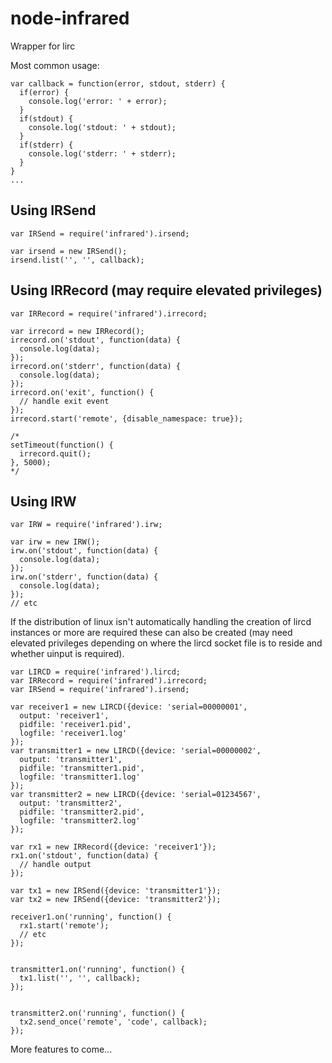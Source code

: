 # node-infrared


Wrapper for lirc

Most common usage:

    var callback = function(error, stdout, stderr) {
      if(error) {
        console.log('error: ' + error);
      }
      if(stdout) {
        console.log('stdout: ' + stdout);
      }
      if(stderr) {
        console.log('stderr: ' + stderr);
      }
    }
    ...

## Using IRSend

    var IRSend = require('infrared').irsend;

    var irsend = new IRSend();
    irsend.list('', '', callback);

## Using IRRecord (may require elevated privileges)

    var IRRecord = require('infrared').irrecord;
    
    var irrecord = new IRRecord();
    irrecord.on('stdout', function(data) {
      console.log(data);
    });
    irrecord.on('stderr', function(data) {
      console.log(data);
    });
    irrecord.on('exit', function() {
      // handle exit event
    });
    irrecord.start('remote', {disable_namespace: true});

    /*
    setTimeout(function() {
      irrecord.quit();
    }, 5000);
    */

## Using IRW

    var IRW = require('infrared').irw;

    var irw = new IRW();
    irw.on('stdout', function(data) {
      console.log(data);
    });
    irw.on('stderr', function(data) {
      console.log(data);
    });
    // etc

If the distribution of linux isn't automatically handling the creation
of lircd instances or more are required these can also be created
(may need elevated privileges depending on where the lircd socket file
is to reside and whether uinput is required).

    var LIRCD = require('infrared').lircd;
    var IRRecord = require('infrared').irrecord;
    var IRSend = require('infrared').irsend;

    var receiver1 = new LIRCD({device: 'serial=00000001',
      output: 'receiver1',
      pidfile: 'receiver1.pid',
      logfile: 'receiver1.log'
    });
    var transmitter1 = new LIRCD({device: 'serial=00000002',
      output: 'transmitter1',
      pidfile: 'transmitter1.pid',
      logfile: 'transmitter1.log'
    });
    var transmitter2 = new LIRCD({device: 'serial=01234567',
      output: 'transmitter2',
      pidfile: 'transmitter2.pid',
      logfile: 'transmitter2.log'
    });
    
    var rx1 = new IRRecord({device: 'receiver1'});
    rx1.on('stdout', function(data) {
      // handle output
    });
    
    var tx1 = new IRSend({device: 'transmitter1'});
    var tx2 = new IRSend({device: 'transmitter2'});
    
    receiver1.on('running', function() {
      rx1.start('remote');
      // etc
    });
    
    
    transmitter1.on('running', function() {
      tx1.list('', '', callback);
    });
    
      
    transmitter2.on('running', function() {
      tx2.send_once('remote', 'code', callback);
    });

More features to come...
